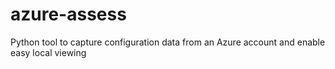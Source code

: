 # azure-assess
Python tool to capture configuration data from an Azure account and enable easy local viewing
